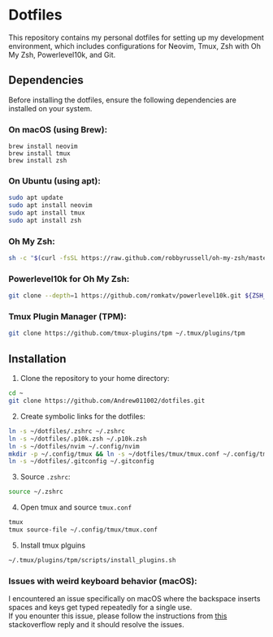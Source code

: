 # Dotfiles

This repository contains my personal dotfiles for setting up my development environment, which includes configurations for Neovim, Tmux, Zsh with Oh My Zsh, Powerlevel10k, and Git.

## Dependencies

Before installing the dotfiles, ensure the following dependencies are installed on your system.

### On macOS (using Brew):

```
brew install neovim
brew install tmux
brew install zsh
```

### On Ubuntu (using apt):
```bash
sudo apt update
sudo apt install neovim
sudo apt install tmux
sudo apt install zsh
```

### Oh My Zsh:
```bash
sh -c "$(curl -fsSL https://raw.github.com/robbyrussell/oh-my-zsh/master/tools/install.sh)"
```

### Powerlevel10k for Oh My Zsh:
```bash
git clone --depth=1 https://github.com/romkatv/powerlevel10k.git ${ZSH_CUSTOM:-$HOME/.oh-my-zsh/custom}/themes/powerlevel10k
```

### Tmux Plugin Manager (TPM):
```bash
git clone https://github.com/tmux-plugins/tpm ~/.tmux/plugins/tpm
```

## Installation

1. Clone the repository to your home directory:

```bash
cd ~
git clone https://github.com/Andrew011002/dotfiles.git
```

2. Create symbolic links for the dotfiles:
```bash
ln -s ~/dotfiles/.zshrc ~/.zshrc
ln -s ~/dotfiles/.p10k.zsh ~/.p10k.zsh
ln -s ~/dotfiles/nvim ~/.config/nvim
mkdir -p ~/.config/tmux && ln -s ~/dotfiles/tmux/tmux.conf ~/.config/tmux/tmux.conf
ln -s ~/dotfiles/.gitconfig ~/.gitconfig
```

3. Source `.zshrc`:
```bash
source ~/.zshrc
```

4. Open tmux and source `tmux.conf`
```bash
tmux
tmux source-file ~/.config/tmux/tmux.conf
```

5. Install tmux plguins
```bash
~/.tmux/plugins/tpm/scripts/install_plugins.sh
```

### Issues with weird keyboard behavior (macOS):
I encountered an issue specifically on macOS where the backspace inserts spaces and keys get typed repeatedly for a single use.  
If you enounter this issue, please follow the instructions from [this](https://stackoverflow.com/a/68456561/16825865) stackoverflow reply and it should resolve the issues.
